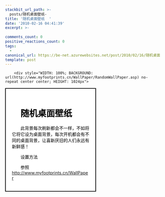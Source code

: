 ```yaml
---
stackbit_url_path: >-
  posts/随机桌面壁纸-
title: '随机桌面壁纸  '
date: '2010-02-16 04:41:39'
excerpt: >-
  
comments_count: 0
positive_reactions_count: 0
tags: 
  - 
canonical_url: https://be-net.azurewebsites.net/post/2010/02/16/随机桌面壁纸-
template: post
---
```


        <div style="WIDTH: 100%; BACKGROUND: url(http://www.myfootprints.cn/WallPaper/RandomWallPaper.asp) no-repeat center center; HEIGHT: 1024px">
<div style="BORDER-BOTTOM: black 2px solid; BORDER-LEFT: black 2px solid; PADDING-BOTTOM: 20px; BACKGROUND-COLOR: white; TEXT-INDENT: 2em; PADDING-LEFT: 20px; WIDTH: 50%; PADDING-RIGHT: 20px; COLOR: black; BORDER-TOP: black 2px solid; BORDER-RIGHT: black 2px solid; PADDING-TOP: 20px">
<h1>随机桌面壁纸</h1>
<p>此背景每次刷新都会不一样，不如将它将它设为桌面背景，每次开机都会有不同的桌面背景，让喜新厌旧的人们永远有新鲜感！</p>
<p>设置方法</p>
<p>参照 <a title="涂鸦随机桌面壁纸" target="_blank" href="http://www.myfootprints.cn/WallPaper">http://www.myfootprints.cn/WallPaper</a></p>
</div>
</div>
      